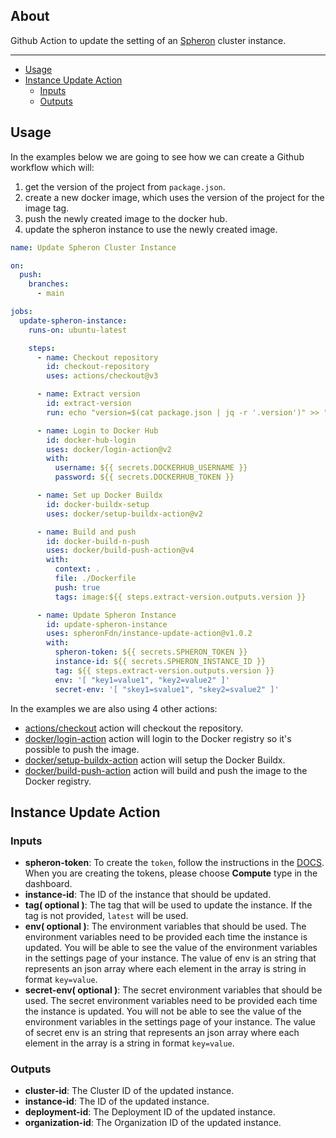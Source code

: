 ## About

Github Action to update the setting of an [Spheron](https://spheron.network/) cluster instance.

---

- [Usage](#usage)
- [Instance Update Action](#instance-update-action)
  - [Inputs](#inputs)
  - [Outputs](#outputs)

## Usage

In the examples below we are going to see how we can create a Github workflow which will:

1. get the version of the project from `package.json`.
2. create a new docker image, which uses the version of the project for the image tag.
3. push the newly created image to the docker hub.
4. update the spheron instance to use the newly created image.

```yaml
name: Update Spheron Cluster Instance

on:
  push:
    branches:
      - main

jobs:
  update-spheron-instance:
    runs-on: ubuntu-latest

    steps:
      - name: Checkout repository
        id: checkout-repository
        uses: actions/checkout@v3

      - name: Extract version
        id: extract-version
        run: echo "version=$(cat package.json | jq -r '.version')" >> "$GITHUB_OUTPUT"

      - name: Login to Docker Hub
        id: docker-hub-login
        uses: docker/login-action@v2
        with:
          username: ${{ secrets.DOCKERHUB_USERNAME }}
          password: ${{ secrets.DOCKERHUB_TOKEN }}

      - name: Set up Docker Buildx
        id: docker-buildx-setup
        uses: docker/setup-buildx-action@v2

      - name: Build and push
        id: docker-build-n-push
        uses: docker/build-push-action@v4
        with:
          context: .
          file: ./Dockerfile
          push: true
          tags: image:${{ steps.extract-version.outputs.version }}

      - name: Update Spheron Instance
        id: update-spheron-instance
        uses: spheronFdn/instance-update-action@v1.0.2
        with:
          spheron-token: ${{ secrets.SPHERON_TOKEN }}
          instance-id: ${{ secrets.SPHERON_INSTANCE_ID }}
          tag: ${{ steps.extract-version.outputs.version }}
          env: '[ "key1=value1", "key2=value2" ]'
          secret-env: '[ "skey1=svalue1", "skey2=svalue2" ]'
```

In the examples we are also using 4 other actions:

- [actions/checkout](https://github.com/actions/checkout) action will checkout the repository.
- [docker/login-action](https://github.com/docker/login-action) action will login to the Docker registry so it's possible to push the image.
- [docker/setup-buildx-action](https://github.com/docker/setup-buildx-action) action will setup the Docker Buildx.
- [docker/build-push-action](https://github.com/docker/build-push-action) action will build and push the image to the Docker registry.

## Instance Update Action

### Inputs

- **spheron-token**: To create the `token`, follow the instructions in the [DOCS](https://docs.spheron.network/rest-api/#creating-an-access-token). When you are creating the tokens, please choose **Compute** type in the dashboard.
- **instance-id**: The ID of the instance that should be updated.
- **tag( optional )**: The tag that will be used to update the instance. If the tag is not provided, `latest` will be used.
- **env( optional )**: The environment variables that should be used. The environment variables need to be provided each time the instance is updated. You will be able to see the value of the environment variables in the settings page of your instance. The value of env is an string that represents an json array where each element in the array is string in format `key=value`.
- **secret-env( optional )**: The secret environment variables that should be used. The secret environment variables need to be provided each time the instance is updated. You will not be able to see the value of the environment variables in the settings page of your instance. The value of secret env is an string that represents an json array where each element in the array is a string in format `key=value`.

### Outputs

- **cluster-id**: The Cluster ID of the updated instance.
- **instance-id**: The ID of the updated instance.
- **deployment-id**: The Deployment ID of the updated instance.
- **organization-id**: The Organization ID of the updated instance.

